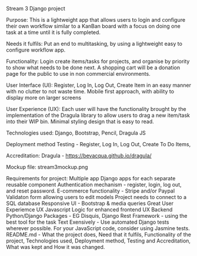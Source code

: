 Stream 3 Django project

Purpose:
This is a lightweight app that allows users to login and configure their own workflow similar to a KanBan board with a focus on doing one task at a time until it is fully completed.

Needs it fulfils:
Put an end to multitasking, by using a lightweight easy to configure workflow app.

Functionality:
Login create items/tasks for projects, and organise by priority to show what needs to be done next. A shopping cart will be a donation page for the public to use in non commercial environments.

User Interface (UI):
Register, Log In, Log Out, Create Item in an easy manner with no clutter to not waste time. Mobile first approach, with ability to display more on larger screens

User Experience (UX):
Each user will have the functionality brought by the implementation of the Dragula library to allow users to drag a new item/task into their WIP bin. Minimal styling design that is easy to read.

Technologies used:
Django, Bootstrap, Pencil, Dragula JS

Deployment method
Testing - Register, Log In, Log Out, Create To Do Items, 

Accreditation:
Dragula - https://bevacqua.github.io/dragula/

Mockup file:
stream3mockup.png

Requirements for project:
Multiple app Django apps for each separate reusable component
Authentication mechanism - register, login, log out, and reset password.
E-commerce functionality - Stripe and/or Paypal
Validaton form allowing users to edit models
Project needs to connect to a SQL database
Responsive UI - Bootstrap & media queries
Great User Experiemce UX
Javascript Logic for enhanced frontend UX
Backend Python/Django Packages - EG Disquis, Django Rest Framework - using the best tool for the task
Text Exensively - Use automated Django tests wherever possible. For your JavaScript code, consider using Jasmine tests. 
README.md - What the project does, Need that it fulfils, Functionality of the project, Technologies used, Deployment method, Testing and Accreditation, What was kept and How it was changed.

